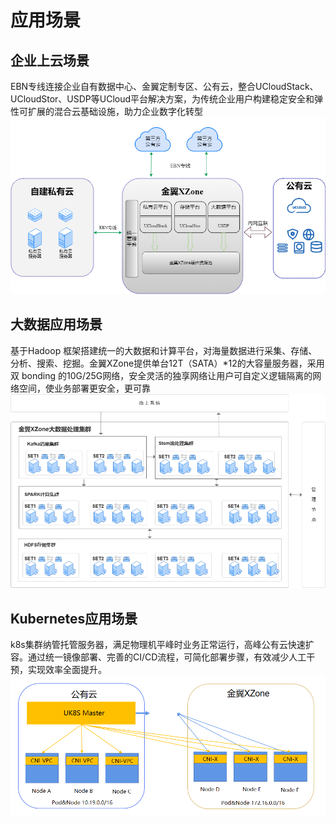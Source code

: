 # 应用场景

## 企业上云场景
EBN专线连接企业自有数据中心、金翼定制专区、公有云，整合UCloudStack、UCloudStor、USDP等UCloud平台解决方案，为传统企业用户构建稳定安全和弹性可扩展的混合云基础设施，助力企业数字化转型
![企业上云](/images/btocloud.png)

## 大数据应用场景
基于Hadoop 框架搭建统一的大数据和计算平台，对海量数据进行采集、存储、分析、搜索、挖掘。金翼XZone提供单台12T（SATA）*12的大容量服务器，采用双 bonding 的10G/25G网络，安全灵活的独享网络让用户可自定义逻辑隔离的网络空间，使业务部署更安全，更可靠
![大数据](/images/Hadoop.png)

## Kubernetes应用场景
k8s集群纳管托管服务器，满足物理机平峰时业务正常运行，高峰公有云快速扩容。通过统一镜像部署、完善的CI/CD流程，可简化部署步骤，有效减少人工干预，实现效率全面提升。
![k8s](/images/k8s.png)